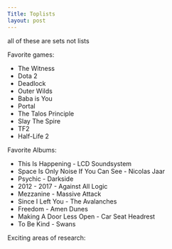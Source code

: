 ```yaml
---
Title: Toplists
layout: post
---
```


all of these are sets not lists

Favorite games:
* The Witness 
* Dota 2
* Deadlock
* Outer Wilds
* Baba is You
* Portal 
* The Talos Principle
* Slay The Spire
* TF2
* Half-Life 2

<!-- Favorite Hobbies:
* Surfing
* Ultimate Frisbee
* Piano -->

<!-- 
Favorite blogs:
* https://evjang.com/
* Alex Irpan
* gwern
* sorta insightful
* ssc
* max hodak
* ava's substack
* [Scott Aaronson](https://scottaaronson.blog/?p=6411) -->

Favorite Albums:
* This Is Happening - LCD Soundsystem
* Space Is Only Noise If You Can See - Nicolas Jaar
* Psychic - Darkside
* 2012 - 2017 - Against All Logic
* Mezzanine - Massive Attack
* Since I Left You - The Avalanches
* Freedom - Amen Dunes
* Making A Door Less Open - Car Seat Headrest
* To Be Kind - Swans

<!-- Favorite Books:
* Cat's Cradle - Kurt Vonnegut
*  -->

Exciting areas of research:
